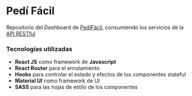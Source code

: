 # Pedí Fácil

Repositorio del Dashboard de [PedíFácil](https://github.com/gersilva96/grupo_3_PediFacil), consumiendo los servicios de la [API RESTful](https://github.com/gersilva96/grupo_3_PediFacil_API)

### Tecnologías utilizadas

- **React JS** como framework de **Javascript**
- **React Router** para el enrutamiento
- **Hooks** para controlar el estado y efectos de los componentes stateful
- **Material UI** como framework de UI
- **SASS** para las hojas de estilo de los componentes
